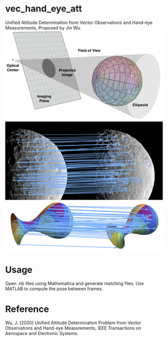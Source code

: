 # vec_hand_eye_att
Unified Attitude Determination from Vector Observations and Hand-eye Measurements, Proposed by Jin Wu.
![](https://github.com/zarathustr/vec_hand_eye_att/blob/master/chart3.png)
![](https://github.com/zarathustr/vec_hand_eye_att/blob/master/brisk.png)
![](https://github.com/zarathustr/vec_hand_eye_att/blob/master/matched_vase.png)

# Usage
Open .nb files using Mathematica and generate matching files. Use MATLAB to compute the pose between frames.

# Reference
Wu, J. (2020) Unified Attitude Determination Problem from Vector Observations and Hand-eye Measurements, IEEE Transactions on Aerospace and Electronic Systems.
